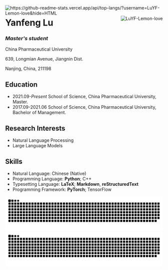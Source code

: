 <img align="right" src="https://github-readme-stats.vercel.app/api?username=LuYF-Lemon-love&hide=HTML" alt="https://github-readme-stats.vercel.app/api/top-langs/?username=LuYF-Lemon-love&hide=HTML" />
<img align="right" src="https://komarev.com/ghpvc/?username=LuYF-Lemon-love" alt="LuYF-Lemon-love" />

# Yanfeng Lu

### *Master's student*

China Pharmaceutical University

639, Longmian Avenue, Jiangnin Dist.

Nanjing, China, 211198

## Education

- 2021.09-*Present* School of Science, China Pharmaceutical University, Master.
- 2017.09-2021.06 School of Science, China Pharmaceutical University, Bachelor of Management.

## Research Interests

- Natural Language Processing
- Large Language Models

## Skills

- Natural Language: Chinese (Native)
- Programming Language: **Python**; C++
- Typesetting Language: **LaTeX**; **Markdown**, **reStructuredText**
- Programming Framework: **PyTorch**; TensorFlow

![暗色](https://raw.githubusercontent.com/LuYF-Lemon-love/LuYF-Lemon-love/output/github-contribution-grid-snake-dark.svg)
![亮色](https://raw.githubusercontent.com/LuYF-Lemon-love/LuYF-Lemon-love/output/github-contribution-grid-snake.svg)

